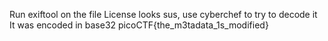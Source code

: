Run exiftool on the file
License looks sus, use cyberchef to try to decode it
It was encoded in base32 picoCTF{the_m3tadata_1s_modified}
